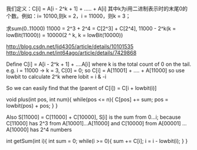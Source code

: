 我们定义：C[i] = A[i - 2^k + 1] + ..... + A[i]  其中k为i用二进制表示时的末尾0的个数。例如：i= 10100,则k = 2，i = 11000，则k = 3；

求sum(0..11000) 
11000 = 2^3 + 2^4 = C[2^3] + C[2^4], 
11000 - 2^k(k = lowBit(11000)) = 10000(2 ^ k, k = lowBit(10000)) 

http://blog.csdn.net/ljd4305/article/details/10101535
http://blog.csdn.net/int64ago/article/details/7429868




Define C[i] = A[i - 2^k + 1] + ....A[i] where k is the total count of 0 on the tail. e.g. i = 11000 -> k = 3, C[0] = 0;
so C[i] = A[11001] + .... + A[11000]
so use lowbit to calculate 2^k where lobit = i & -i 

So we can easily find that the (parent of C[i]) = C[i + lowbit(i)]

void plus(int pos, int num){
  while(pos <= n){
    C[pos] += sum;
    pos = lowbit(pos) + pos;
  }
}

Also S[11000] = C[11000] + C[10000], S[i] is the sum from 0...i; 
because C[11000] has 2^3 from A[10001]...A[11000] and C[10000] from A[00001] ... A[10000] has 2^4 numbers

int getSum(int i){
  int sum = 0;
  while(i >= 0){
    sum += C[i];
    i = i - lowbit(i);
  }
}
